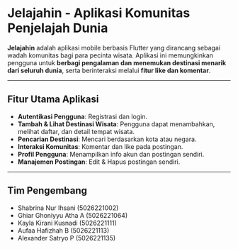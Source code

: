 # Jelajahin - Aplikasi Komunitas Penjelajah Dunia

**Jelajahin** adalah aplikasi mobile berbasis Flutter yang dirancang sebagai wadah komunitas bagi para pecinta wisata. Aplikasi ini memungkinkan pengguna untuk **berbagi pengalaman dan menemukan destinasi menarik dari seluruh dunia**, serta berinteraksi melalui **fitur like dan komentar**.

---
## Fitur Utama Aplikasi

* **Autentikasi Pengguna**: Registrasi dan login.
* **Tambah & Lihat Destinasi Wisata**: Pengguna dapat menambahkan, melihat daftar, dan detail tempat wisata.
* **Pencarian Destinasi**: Mencari berdasarkan kota atau negara.
* **Interaksi Komunitas**: Komentar dan like pada postingan.
* **Profil Pengguna**: Menampilkan info akun dan postingan sendiri.
* **Manajemen Postingan**: Edit & Hapus postingan sendiri.

---
## Tim Pengembang

* Shabrina Nur Ihsani (5026221002)
* Ghiar Ghoniyyu Atha A (5026221064)
* Kayla Kirani Kusnadi (5026221111)
* Aufaa Hafizhah B (5026221113)
* Alexander Satryo P (5026221135)
